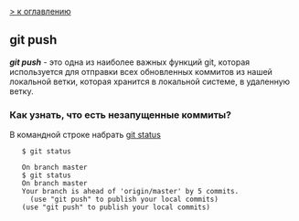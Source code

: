 [> к оглавлению](./readme.md) 

## git push

***git push*** - это одна из наиболее важных функций git, которая используется для отправки всех обновленных коммитов из нашей локальной ветки, которая хранится в локальной системе, в удаленную ветку. 

 ### **Как узнать, что есть незапущенные коммиты?**

 В командной строке набрать [git status](./status.md "подробнее")
 ~~~
    $ git status
    
    On branch master
    $ git status
    On branch master
    Your branch is ahead of 'origin/master' by 5 commits.
      (use "git push" to publish your local commits)
    (use "git push" to publish your local commits)
~~~